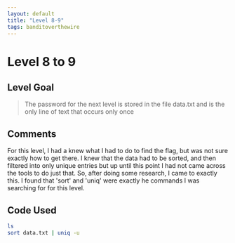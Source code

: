 ```yaml
---
layout: default
title: "Level 8-9"
tags: banditoverthewire
---
```


# Level 8 to 9

## Level Goal
> The password for the next level is stored in the file data.txt and is the only line of text that occurs only once

## Comments
For this level, I had a knew what I had to do to find the flag, but was not sure exactly how to get there. I knew that the data had to be sorted, and then filtered into only unique entries but up until this point I had not came across the tools to do just that. So, after doing some research, I came to exactly this. I found that 'sort' and 'uniq' were exactly he commands I was searching for for this level.

Code Used
------
```bash
ls
sort data.txt | uniq -u
```

